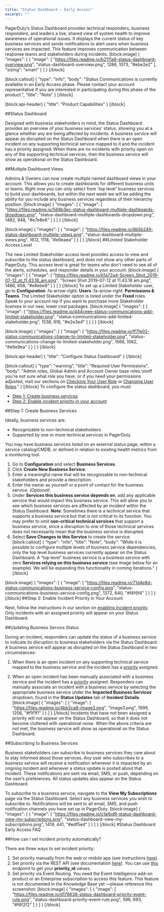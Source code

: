 ```yaml
---
title: "Status Dashboard — Early Access"
excerpt: ""
---
```

PagerDuty’s Status Dashboard provides technical responders, business responders, and leaders a live, shared view of system health to improve awareness of operational issues. It displays the current status of key business services and sends notifications to alert users when business services are impacted. This feature improves communication between response teams and stakeholders during incidents. 
[block:image]
{
  "images": [
    {
      "image": [
        "https://files.readme.io/b2111a6-status-dashboard-overview.png",
        "status-dashboard-overview.png",
        1286,
        1073,
        "#ebe2e2"
      ],
      "sizing": "smart"
    }
  ]
}
[/block]

[block:callout]
{
  "type": "info",
  "body": "Status Communications is currently available in an Early Access phase. Please contact your account representative if you are interested in participating during this phase of the product.",
  "title": "Note"
}
[/block]

[block:api-header]
{
  "title": "Product Capabilities"
}
[/block]

##Status Dashboard

Designed with business stakeholders in mind, the Status Dashboard provides an overview of your business services' status, showing you at a glance whether any are being affected by incidents. A business service will appear as disrupted on the Status Dashboard when there is an open incident on any supporting technical service mapped to it and the incident has a priority assigned. When there are no incidents with priority open on any of the supporting technical services, then the business service will show as operational on the Status Dashboard.

##Multiple Dashboard Views 

Admins & Owners can now create multiple named dashboard views in your account. This allows you to create dashboards for different business units or teams. Right now you can only select from 'top level' business services to build your dashboards, but within the next week we will be adding the ability for you include any business services regardless of their hierarchy position.
[block:image]
{
  "images": [
    {
      "image": [
        "https://files.readme.io/568b3ec-status-dashboard-multiple-dashboards-dropdown.png",
        "status-dashboard-multiple-dashboards-dropdown.png",
        1482,
        948,
        "#e7e8e6"
      ]
    }
  ]
}
[/block]

[block:image]
{
  "images": [
    {
      "image": [
        "https://files.readme.io/8b5b249-status-dashboard-multiple-views.png",
        "status-dashboard-multiple-views.png",
        1612,
        1118,
        "#e9eaea"
      ]
    }
  ]
}
[/block]
##Limited Stakeholder Access Level

The new Limited Stakeholder access level provides access to view and subscribe to the status dashboard, and does not show any other parts of PagerDuty. This access level is great for teams who don't need to see all of the alerts, schedules, and responder details in your account. 
[block:image]
{
  "images": [
    {
      "image": [
        "https://files.readme.io/b1a72a4-Screen_Shot_2019-07-12_at_11.43.18_am.png",
        "Screen Shot 2019-07-12 at 11.43.18 am.png",
        1486,
        958,
        "#e8ebe8"
      ]
    }
  ]
}
[/block]
To set up a Limited Stakeholder user, go to **Configuration** :fa-arrow-right: **Users** :fa-arrow-right: **Permissions & Teams**. The Limited Stakeholder option is listed under the **Fixed** roles. Speak to your account rep if you want to purchase more Stakeholder licenses in our new, lower cost packages.
[block:image]
{
  "images": [
    {
      "image": [
        "https://files.readme.io/444ceee-status-communications-add-limited-stakeholder.png",
        "status-communications-add-limited-stakeholder.png",
        1538,
        616,
        "#e2e3e4"
      ]
    }
  ]
}
[/block]

[block:image]
{
  "images": [
    {
      "image": [
        "https://files.readme.io/ff7fe02-status-communications-change-to-limited-stakeholder.png",
        "status-communications-change-to-limited-stakeholder.png",
        1566,
        1062,
        "#e9e9ea"
      ]
    }
  ]
}
[/block]

[block:api-header]
{
  "title": "Configure Status Dashboard"
}
[/block]

[block:callout]
{
  "type": "warning",
  "title": "Required User Permissions",
  "body": "Admin roles, Global Admin and Account Owner base roles.\n\nIf you're not sure what role you have, or if you need your permissions adjusted, visit our sections on [Checking Your User Role](https://support.pagerduty.com/v1/docs/user-roles#section-checking-your-user-role) or [Changing User Roles](https://support.pagerduty.com/docs/user-roles#section-changing-user-roles)."
}
[/block]
To configure the status dashboard, you must:

- [Step 1: Create business services](https://support.pagerduty.com/docs/status-communications-closed-beta#section-step-1-create-business-services) 
- [Step 2: Enable incident priority in your account](https://support.pagerduty.com/docs/status-communications-closed-beta#section-step-2-enable-incident-priority-in-your-account)

##Step 1: Create Business Services

Ideally, business services are:

- Recognizable to non-technical stakeholders
- Supported by one or more technical services in PagerDuty
 
You may have business services listed on an external status page, within a service catalog/CMDB, or defined in relation to existing health metrics from a monitoring tool.

1. Go to **Configuration** and select **Business Services**.
2. Click **Create New Business Service**.
3. Enter a meaningful name that will be recognizable to non-technical stakeholders and provide a description.
4. Enter the owner as yourself or a point of contact for the business service. *(Optional)*
5. Under **Services this business service depends on**, add any applicable service that would impact this business service. This will allow you to see which business services are affected by an incident within the Status Dashboard. **Note**: Sometimes there is a technical service that supports a business service but that is not critical to its function. You may prefer to omit **non-critical technical services** that support a business service, since a disruption to one of those technical services does not necessarily mean that the business service is disrupted.
6. Select **Save Changes to this Service** to create the service.
[block:callout]
{
  "type": "info",
  "title": "Note",
  "body": "While it is possible to configure multiple levels of business service dependencies, only the top level business services currently appear on the Status Dashboard. A “top level” business service is a business service with zero **Services relying on this business service** (see image below for an example). We will be expanding this functionality in coming iterations."
}
[/block]

[block:image]
{
  "images": [
    {
      "image": [
        "https://files.readme.io/71d4e8d-status-communications-business-service-config.png",
        "status-communications-business-service-config.png",
        1372,
        640,
        "#f4f6f4"
      ]
    }
  ]
}
[/block]
##Step 2: Enable Incident Priority in Your Account 

Next, follow the instructions in our section on [enabling incident priority](https://support.pagerduty.com/docs/incident-priority#section-enabling-incident-priority). Only incidents with an assigned priority will appear on your Status Dashboard. 

##Updating Business Service Status

During an incident, responders can update the status of a business service to indicate its disruption to business stakeholders via the Status Dashboard.  A business service will appear as disrupted on the Status Dashboard in two circumstances: 

1. When there is an open incident on any supporting technical service mapped to the business service and the incident has a [priority](https://support.pagerduty.com/docs/incident-priority) assigned. 

2. When an open incident has been manually associated with a business service and the incident has a [priority](https://support.pagerduty.com/docs/incident-priority) assigned. Responders can manually associate an incident with a business service by selecting the appropriate business service under the **Impacted Business Services** dropdown, found in the **Status Updates** tab of **Incident Details**.
[block:image]
{
  "images": [
    {
      "image": [
        "https://files.readme.io/4bb2ca8-image3.png",
        "image3.png",
        1999,
        1206,
        "#f1f1f1"
      ]
    }
  ]
}
[/block]
Incidents that have not been assigned a priority will not appear on the Status Dashboard, so that it does not become cluttered with operational noise. When the above criteria are not met, the business service will show as operational on the Status Dashboard.

##Subscribing to Business Services

Business stakeholders can subscribe to business services they care about to stay informed about those services. Any user who subscribes to a business service will receive a notification whenever it is impacted by an ongoing incident and whenever a status update is posted about that incident. These notifications are sent via email, SMS, or push, depending on the user’s preferences. All status updates also appear on the Status Dashboard.

To subscribe to a business service, navigate to the **View My Subscriptions** page via the Status Dashboard. Select any business services you wish to subscribe to. Notifications will be sent to all email, SMS, and push notification channels you have set up in PagerDuty.
[block:image]
{
  "images": [
    {
      "image": [
        "https://files.readme.io/c1afbd9-status-dashboard-view-my-subscriptions.png",
        "status-dashboard-view-my-subscriptions.png",
        1419,
        441,
        "#edf5ed"
      ]
    }
  ]
}
[/block]
#Status Dashboard Early Access FAQ 

##How can I set incident priority automatically?

There are three ways to set incident priority: 

1. Set priority manually from the web or mobile app (see instructions [here](https://support.pagerduty.com/docs/incident-priority)).
2. Set priority via the REST API (see documentation [here](https://api-reference.pagerduty.com/#!/Incidents/post_incidents)). You can use [this](https://api-reference.pagerduty.com/#!/Priorities/get_priorities) endpoint to get your **priority_id** values. 
3. Set priority via Event Routing. You need the Event Intelligence add-on product or an Enterprise subscription to access this feature. This feature is not documented in the Knowledge Base yet —please reference this screenshot:
[block:image]
{
  "images": [
    {
      "image": [
        "https://files.readme.io/d176638-status-dashboard-priority-event-rule.png",
        "status-dashboard-priority-event-rule.png",
        596,
        693,
        "#f6f2f2"
      ]
    }
  ]
}
[/block]